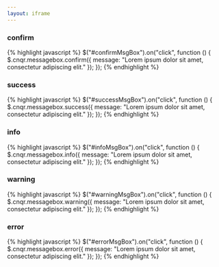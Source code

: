 ```yaml
---
layout: iframe
---
```


### confirm ###
{% highlight javascript %}
$("#confirmMsgBox").on("click", function () {
	$.cnqr.messagebox.confirm({
		message: "Lorem ipsum dolor sit amet, consectetur adipiscing elit."
	});
});
{% endhighlight %}

### success ###
{% highlight javascript %}
$("#successMsgBox").on("click", function () {
	$.cnqr.messagebox.success({
		message: "Lorem ipsum dolor sit amet, consectetur adipiscing elit."
	});
});
{% endhighlight %}

### info ###
{% highlight javascript %}
$("#infoMsgBox").on("click", function () {
	$.cnqr.messagebox.info({
		message: "Lorem ipsum dolor sit amet, consectetur adipiscing elit."
	});
});
{% endhighlight %}

### warning ###
{% highlight javascript %}
$("#warningMsgBox").on("click", function () {
	$.cnqr.messagebox.warning({
		message: "Lorem ipsum dolor sit amet, consectetur adipiscing elit."
	});
});
{% endhighlight %}

### error ###
{% highlight javascript %}
$("#errorMsgBox").on("click", function () {
	$.cnqr.messagebox.error({
		message: "Lorem ipsum dolor sit amet, consectetur adipiscing elit."
	});
});
{% endhighlight %}
